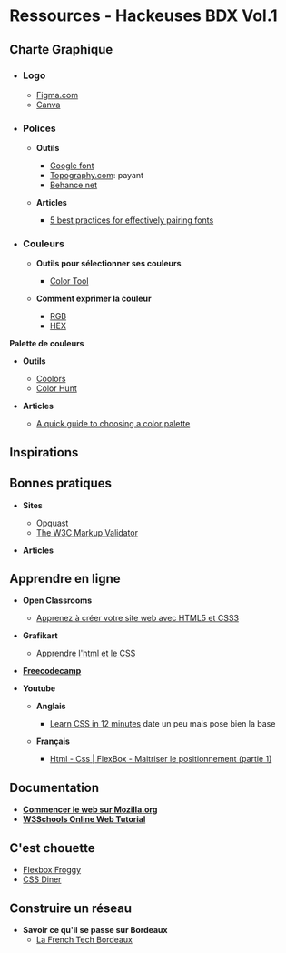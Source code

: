 # Ressources - Hackeuses BDX Vol.1

## Charte Graphique

- ### Logo

  - [Figma.com](https://www.figma.com/)
  - [Canva](https://www.canva.com/)

- ### Polices

   - **Outils**

      - [Google font](https://fonts.google.com/)
      - [Topography.com](https://www.typography.com/): payant
      - [Behance.net](https://www.behance.net/search?content=projects&sort=appreciations&time=week&featured_on_behance=true&search=typography)

   - **Articles**

      - [5 best practices for effectively pairing fonts](https://www.invisionapp.com/inside-design/best-practices-pairing-fonts/)


- ### Couleurs
   - **Outils pour sélectionner ses couleurs**
      - [Color Tool](https://www.google.com/search?q=color+tool&oq=color+tool&aqs=chrome..69i57j0l5.2345j0j7&sourceid=chrome&ie=UTF-8)
      

   - **Comment exprimer la couleur**

      - [RGB](https://www.w3schools.com/colors/colors_rgb.asp)
      - [HEX](https://www.w3schools.com/colors/colors_hexadecimal.asp)

**Palette de couleurs**

- **Outils**
  - [Coolors](https://coolors.co/)
  - [Color Hunt](https://colorhunt.co/)

- **Articles**
  - [A quick guide to choosing a color palette](https://www.invisionapp.com/inside-design/quick-guide-color-palette/)


## Inspirations


## Bonnes pratiques
- **Sites**
  - [Opquast](http://checklists.opquast.com/fr/)
  - [The W3C Markup Validator](https://validator.w3.org/#validate_by_upload)
 
- **Articles**


## Apprendre en ligne
- **Open Classrooms**
  - [Apprenez à créer votre site web avec HTML5 et CSS3](https://openclassrooms.com/fr/courses/1603881-apprenez-a-creer-votre-site-web-avec-html5-et-css3)

- **Grafikart**
  - [Apprendre l'html et le CSS](https://www.grafikart.fr/tutoriels/css)

- **[Freecodecamp](https://learn.freecodecamp.org/)**


- **Youtube**
  - **Anglais**
    - [Learn CSS in 12 minutes](https://youtu.be/0afZj1G0BIE) date un peu mais pose bien  la base

  - **Français**
    - [Html - Css | FlexBox - Maitriser le positionnement (partie 1)](https://youtu.be/bDW9EWbHvHk)


## Documentation
- **[Commencer le web sur Mozilla.org](https://developer.mozilla.org/fr/docs/Apprendre/Commencer_avec_le_web)**
- **[W3Schools Online Web Tutorial](https://www.w3schools.com/)**

## C'est chouette
  - [Flexbox Froggy](https://flexboxfroggy.com)
  - [CSS Diner](https://flukeout.github.io/)


## Construire un réseau
- **Savoir ce qu'il se passe sur Bordeaux**
   - [La French Tech Bordeaux](https://www.frenchtechbordeaux.com/https://www.frenchtechbordeaux.com/https://www.frenchtechbordeaux.com/)
<!--stackedit_data:
eyJoaXN0b3J5IjpbLTcyNDAxNTk2OSwtMTE4NjcxMzgyOSwtMT
E4NjcxMzgyOV19
-->